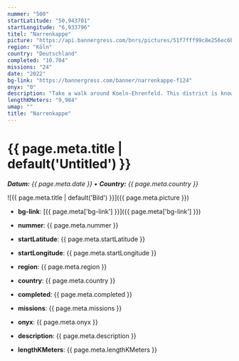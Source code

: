 ```yaml
---
nummer: "500"
startLatitude: "50,943701"
startLongitude: "6,933796"
titel: "Narrenkappe"
picture: "https://api.bannergress.com/bnrs/pictures/51f7fff99c8e256ec6b33897ecba2011"
region: "Köln"
country: "Deutschland"
completed: "10.704"
missions: "24"
date: "2022"
bg-link: "https://bannergress.com/banner/narrenkappe-f124"
onyx: "0"
description: "Take a walk around Koeln-Ehrenfeld. This district is known for its variety of street art."
lengthKMeters: "9,984"
umap: ""
title: "Narrenkappe"
---
```

# {{ page.meta.title | default('Untitled') }}

_**Datum:** {{ page.meta.date }} • **Country:** {{ page.meta.country }}_

![{{ page.meta.title | default('Bild') }}]({{ page.meta.picture }})

- **bg-link**: [{{ page.meta['bg-link'] }}]({{ page.meta['bg-link'] }})

- **nummer**: {{ page.meta.nummer }}
- **startLatitude**: {{ page.meta.startLatitude }}
- **startLongitude**: {{ page.meta.startLongitude }}
- **region**: {{ page.meta.region }}
- **country**: {{ page.meta.country }}
- **completed**: {{ page.meta.completed }}
- **missions**: {{ page.meta.missions }}
- **onyx**: {{ page.meta.onyx }}
- **description**: {{ page.meta.description }}
- **lengthKMeters**: {{ page.meta.lengthKMeters }}
